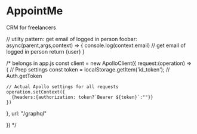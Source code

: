# AppointMe

CRM for freelancers

// utilty pattern: get email of logged in person
foobar: async(parent,args,context) => {
console.log(context.email) // get email of logged in person
return {user}
}

/\*
belongs in app.js
const client = new ApolloClient({
request:(operation) => {
// Prep settings
const token = localStorage.getItem('id_token'); // Auth.getToken

    // Actual Apollo settings for all requests
    operation.setContext({
      {headers:{authorization: token?`Bearer ${token}`:""}}
    })

},
url: "/graphql"

})
\*/
